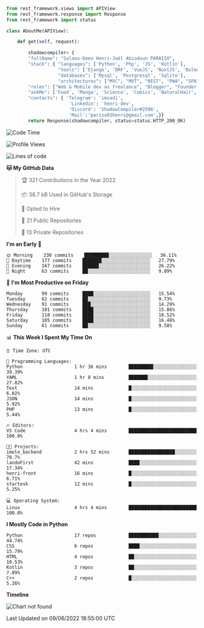 ###
```python
from rest_framework.views import APIView
from rest_framework.response import Response
from rest_framework import status

class AboutMe(APIView):

    def get(self, request):

        shadowcompiler= {
        "fullName": "Salaou-Deen Henri-Joël Abiodoun PARAISO",
        "stack": { "languages": ['Python', 'Php', 'JS', 'Kotlin'],
                   "tools": ['Django', 'DRF', 'VueJS', 'NuxtJS', 'Bulma', 'Beufy'],
                   "databases": ['Mysql', 'Postgresql', 'Sqlite'],
                   "architectures": ["MVC", "MVT", "REST", "PWA", "SPA"]},        
        "roles": ["Web & Mobile dev as freelance", "Blogger", "Founder at @henrid3v", "Mentor"],
        "askMe": ['Food', 'Manga', 'Science', 'Comics', 'NaturalHair', 'Photography', 'Tech', 'Programming'],
        "contacts": { 'Telegram': 'imsadi',
                       'Linkedin': 'henri-dev',
                       'Discord': 'ShadowCompiler#2596',
                       'Mail':'pariso03henri@gmail.com',}}
        return Response(shadowcompiler, status=status.HTTP_200_OK)

```                    

<!--START_SECTION:waka-->
![Code Time](http://img.shields.io/badge/Code%20Time-0%20secs-blue)

![Profile Views](http://img.shields.io/badge/Profile%20Views-3-blue)

![Lines of code](https://img.shields.io/badge/From%20Hello%20World%20I%27ve%20Written-24%20Thousand%20lines%20of%20code-blue)

**🐱 My GitHub Data** 

> 🏆 321 Contributions in the Year 2022
 > 
> 📦 38.7 kB Used in GitHub's Storage 
 > 
> 💼 Opted to Hire
 > 
> 📜 21 Public Repositories 
 > 
> 🔑 13 Private Repositories  
 > 
**I'm an Early 🐤** 

```text
🌞 Morning    230 commits    █████████░░░░░░░░░░░░░░░░   36.11% 
🌆 Daytime    177 commits    ███████░░░░░░░░░░░░░░░░░░   27.79% 
🌃 Evening    167 commits    ██████░░░░░░░░░░░░░░░░░░░   26.22% 
🌙 Night      63 commits     ██░░░░░░░░░░░░░░░░░░░░░░░   9.89%

```
📅 **I'm Most Productive on Friday** 

```text
Monday       99 commits     ████░░░░░░░░░░░░░░░░░░░░░   15.54% 
Tuesday      62 commits     ██░░░░░░░░░░░░░░░░░░░░░░░   9.73% 
Wednesday    91 commits     ███░░░░░░░░░░░░░░░░░░░░░░   14.29% 
Thursday     101 commits    ████░░░░░░░░░░░░░░░░░░░░░   15.86% 
Friday       118 commits    ████░░░░░░░░░░░░░░░░░░░░░   18.52% 
Saturday     105 commits    ████░░░░░░░░░░░░░░░░░░░░░   16.48% 
Sunday       61 commits     ██░░░░░░░░░░░░░░░░░░░░░░░   9.58%

```


📊 **This Week I Spent My Time On** 

```text
⌚︎ Time Zone: UTC

💬 Programming Languages: 
Python                   1 hr 36 mins        █████████░░░░░░░░░░░░░░░░   39.39% 
YAML                     1 hr 8 mins         ███████░░░░░░░░░░░░░░░░░░   27.82% 
Text                     14 mins             █░░░░░░░░░░░░░░░░░░░░░░░░   6.02% 
JSON                     14 mins             █░░░░░░░░░░░░░░░░░░░░░░░░   5.92% 
PHP                      13 mins             █░░░░░░░░░░░░░░░░░░░░░░░░   5.44%

🔥 Editors: 
VS Code                  4 hrs 4 mins        █████████████████████████   100.0%

🐱‍💻 Projects: 
imole_backend            2 hrs 52 mins       █████████████████░░░░░░░░   70.7% 
landoFirst               42 mins             ████░░░░░░░░░░░░░░░░░░░░░   17.34% 
henri-front              16 mins             █░░░░░░░░░░░░░░░░░░░░░░░░   6.71% 
startesk                 12 mins             █░░░░░░░░░░░░░░░░░░░░░░░░   5.25%

💻 Operating System: 
Linux                    4 hrs 4 mins        █████████████████████████   100.0%

```

**I Mostly Code in Python** 

```text
Python                   17 repos            ███████████░░░░░░░░░░░░░░   44.74% 
CSS                      6 repos             ████░░░░░░░░░░░░░░░░░░░░░   15.79% 
HTML                     4 repos             ██░░░░░░░░░░░░░░░░░░░░░░░   10.53% 
Kotlin                   3 repos             ██░░░░░░░░░░░░░░░░░░░░░░░   7.89% 
C++                      2 repos             █░░░░░░░░░░░░░░░░░░░░░░░░   5.26%

```


**Timeline**

![Chart not found](https://raw.githubusercontent.com/shadowcompiler/shadowcompiler/main/charts/bar_graph.png) 


 Last Updated on 09/06/2022 18:55:00 UTC
<!--END_SECTION:waka-->
